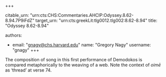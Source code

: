 +++


citable_urn: "urn:cts:CHS:Commentaries.AHCIP:Odyssey.8.62-8.94.7P9iFdZ"
target_urn: "urn:cts:greekLit:tlg0012.tlg002:8.62-8.94"
title: "Odyssey 8.62-8.94"

authors:
- email: "gnagy@chs.harvard.edu"
  name: "Gregory Nagy"
  username: "gnagy"
+++

<p>The composition of song in this first performance of Demodokos is compared metaphorically to the weaving of a web. Note the context of <em>oimē</em> as ‘thread’ at verse 74.</p>